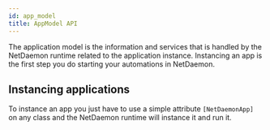 ```yaml
---
id: app_model
title: AppModel API
---
```


The application model is the information and services that is handled by the NetDaemon runtime related to the application instance. Instancing an app is the first step you do starting your automations in NetDaemon.

## Instancing applications
To instance an app you just have to use a simple attribute `[NetDaemonApp]` on any class and the NetDaemon runtime will instance it and run it.



